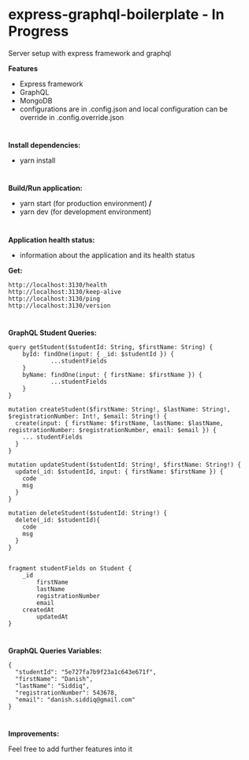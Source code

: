# express-graphql-boilerplate - In Progress
Server setup with express framework and graphql

**Features**
* Express framework
* GraphQL
* MongoDB 
* configurations are in .config.json and local configuration can be override in .config.override.json

#
**Install dependencies:**
* yarn install

#
**Build/Run application:**
* yarn start (for production environment) **/**
* yarn dev (for development environment)

#
**Application health status:**
* information about the application and its health status

**Get:**
```
http://localhost:3130/health
http://localhost:3130/keep-alive
http://localhost:3130/ping
http://localhost:3130/version
```

#
**GraphQL Student Queries:**

```
query getStudent($studentId: String, $firstName: String) {
    byId: findOne(input: { _id: $studentId }) {
    		...studentFields
  	}
  	byName: findOne(input: { firstName: $firstName }) {
    		...studentFields
    }
}

mutation createStudent($firstName: String!, $lastName: String!, $registrationNumber: Int!, $email: String!) {
  create(input: { firstName: $firstName, lastName: $lastName, registrationNumber: $registrationNumber, email: $email }) {
    ... studentFields
  }
}

mutation updateStudent($studentId: String!, $firstName: String!) {
  update(_id: $studentId, input: { firstName: $firstName }) {
    code
    msg
  }
}

mutation deleteStudent($studentId: String!) {
  delete(_id: $studentId){
    code
    msg
  }
}


fragment studentFields on Student {
  	_id
        firstName
    	lastName
    	registrationNumber
    	email
	createdAt
    	updatedAt
}
```

#
**GraphQL Queries Variables:**
```
{
  "studentId": "5e727fa7b9f23a1c643e671f",
  "firstName": "Danish",
  "lastName": "Siddiq",
  "registrationNumber": 543678,
  "email": "danish.siddiq@gmail.com"
}
```

#
**Improvements:**

Feel free to add further features into it

